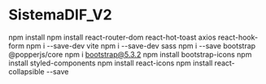 # SistemaDIF_V2
npm install
npm install react-router-dom react-hot-toast axios react-hook-form
npm i --save-dev vite
npm i --save-dev sass
npm i --save bootstrap @popperjs/core
npm i bootstrap@5.3.2
npm install bootstrap-icons
npm install styled-components
npm install react-icons
npm install react-collapsible --save